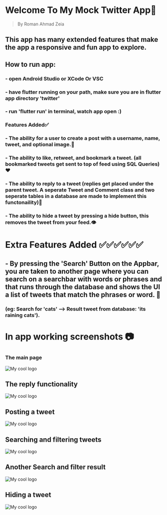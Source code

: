 # **Welcome To My Mock Twitter App📱**
> By Roman Ahmad Zeia

## This app has many extended features that make the app a responsive and fun app to explore.

## How to run app:
### - open Android Studio or XCode Or VSC
### - have flutter running on your path, make sure you are in flutter app directory 'twitter'
### - run 'flutter run' in terminal, watch app open :)

### Features Added✅
### - The ability for a user to create a post with a username, name, tweet, and optional image.📸
### - The ability to like, retweet, and bookmark a tweet. (all bookmarked tweets get sent to top of feed using SQL Queries)❤️

### - The ability to reply to a tweet (replies get placed under the parent tweet. A seperate Tweet and Comment class and two seperate tables in a database are made to implement this functonaility)💬

### - The ability to hide a tweet by pressing a hide button, this removes the tweet from your feed.👁️

# Extra Features Added ✅✅✅✅✅✅
## - By pressing the 'Search' Button on the Appbar, you are taken to another page where you can search on a searchbar with words or phrases and that runs through the database and shows the UI a list of tweets that match the phrases or word.  🔎
### (eg: Search for 'cats' --> Result tweet from database: 'its raining cats').

# In app working screenshots 📷
##
### The main page
<img src="twitter/assets/ss1.png" alt="My cool logo"/>

## The reply functionality
<img src="twitter/assets/ss2.png" alt="My cool logo"/>

## Posting a tweet
<img src="twitter/assets/ss3.png" alt="My cool logo"/>

## Searching and filtering tweets
<img src="twitter/assets/ss4.png" alt="My cool logo"/>

## Another Search and filter result
<img src="twitter/assets/ss5.png" alt="My cool logo"/>

## Hiding a tweet
<img src="twitter/assets/ss6.png" alt="My cool logo"/>


